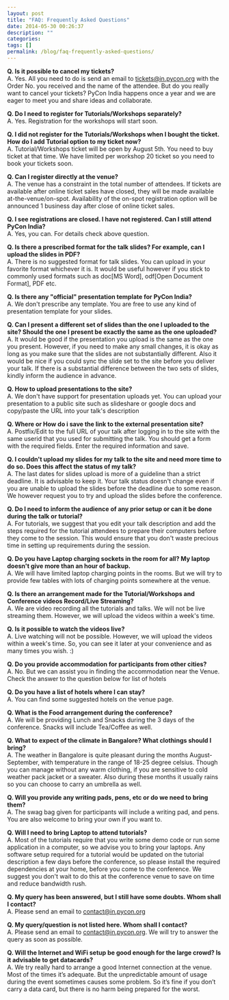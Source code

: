 ```yaml
---
layout: post
title: "FAQ: Frequently Asked Questions"
date: 2014-05-30 00:26:37
description: ""
categories:
tags: []
permalink: /blog/faq-frequently-asked-questions/
---
```

**Q. Is it possible to cancel my tickets?**  
A. Yes. All you need to do is send an email to [tickets@in.pycon.org][1] with the Order No. you received and the name of the attendee.
But do you really want to cancel your tickets? PyCon India happens once a year and we are eager to meet you and share ideas and collaborate.

**Q. Do I need to register for Tutorials/Workshops separately?**  
A. Yes. Registration for the workshops will start soon.

**Q. I did not register for the Tutorials/Workshops when I bought the ticket.
How do I add Tutorial option to my ticket now?**  
A. Tutorial/Workshops ticket will be open by August 5th. You need to buy
ticket at that time. We have limited per workshop 20 ticket so you need to
book your tickets soon.

**Q. Can I register directly at the venue?**  
A. The venue has a constraint in the total number of attendees. If
tickets are available after online ticket sales have closed, they will
be made available at-the-venue/on-spot. Availability of the on-spot
registration option will be announced 1 business day after close of
online ticket sales.

**Q. I see registrations are closed. I have not registered. Can I still
attend PyCon India?**  
A. Yes, you can. For details check above question.

**Q. Is there a prescribed format for the talk slides? For example, can I
upload the slides in PDF?**  
A. There is no suggested format for talk slides. You can upload in your
favorite format whichever it is. It would be useful however if you stick to
commonly used formats such as doc[MS Word], odf[Open Document Format], PDF etc.

**Q. Is there any "official" presentation template for PyCon India?**  
A. We don't prescribe any template. You are free to use any kind of
presentation template for your slides.

**Q. Can I present a different set of slides than the one I uploaded to the
site? Should the one I present be exactly the same as the one uploaded?**  
A. It would be good if the presentation you upload is the same as the one
you present. However, if you need to make any small changes, it is okay as
long as you make sure that the slides are not substantially different. Also
it would be nice if you could sync the slide set to the site before you
deliver your talk. If there is a substantial difference between the two sets
of slides, kindly inform the audience in advance.

**Q. How to upload presentations to the site?**  
A. We don't have support for presentation uploads yet. You can upload your
presentation to a public site such as slideshare or google docs and
copy/paste the URL into your talk's description

**Q. Where or How do i save the link to the external presentation site?**  
A. Postfix/Edit to the full URL of your talk after logging in to the site
with the same userid that you used for submitting the talk. You should get
a form with the required fields. Enter the required information and save.

**Q. I couldn't upload my slides for my talk to the site and need more time
to do so. Does this affect the status of my talk?**  
A. The last dates for slides upload is more of a guideline than a strict
deadline. It is advisable to keep it. Your talk status doesn't change even
if you are unable to upload the slides before the deadline due to some
reason. We however request you to try and upload the slides before the
conference.

**Q. Do I need to inform the audience of any prior setup or can it be done
during the talk or tutorial?**  
A. For tutorials, we suggest that you edit your talk description and add
the steps required for the tutorial attendees to prepare their computers
before they come to the session. This would ensure that you don't waste
precious time in setting up requirements during the session.

**Q. Do you have Laptop charging sockets in the room for all? My laptop
doesn't give more than an hour of backup.**  
A. We will have limited laptop charging points in the rooms. But we will
try to provide few tables with lots of charging points somewhere at the
venue.

**Q. Is there an arrangement made for the Tutorial/Workshops and Conference
videos Record/Live Streaming?**  
A. We are video recording all the tutorials and talks. We will not be live
streaming them.  However, we will upload the videos within a week's time.

**Q. Is it possible to watch the videos live?**  
A. Live watching will not be possible. However, we will upload the videos
within a week's time. So, you can see it later at your convenience and as
many times you wish. :)

**Q. Do you provide accommodation for participants from other cities?**  
A. No. But we can assist you in finding the accommodation near the Venue.
Check the answer to the question below for list of hotels

**Q. Do you have a list of hotels where I can stay?**  
A. You can find some suggested hotels on the venue page.

**Q. What is the Food arrangement during the conference?**  
A. We will be providing Lunch and Snacks during the 3 days of the
conference.  Snacks will include Tea/Coffee as well.

**Q. What to expect of the climate in Bangalore? What clothings should I
bring?**  
A. The weather in Bangalore is quite pleasant during the months
August-September, with temperature in the range of 18-25 degree celsius.
Though you can manage without any warm clothing, if you are sensitive to
cold weather pack jacket or a sweater. Also during these months it usually
rains so you can choose to carry an umbrella as well.

**Q. Will you provide any writing pads, pens, etc or do we need to bring them?**  
A. The swag bag given for participants will include a writing pad, and
pens. You are also welcome to bring your own if you want to.

**Q. Will I need to bring Laptop to attend tutorials?**  
A. Most of the tutorials require that you write some demo code or run some
application in a computer, so we advise you to bring your laptops. Any
software setup required for a tutorial would be updated on the tutorial
description a few days before the conference, so please install the
required dependencies at your home, before you come to the conference. We
suggest you don't wait to do this at the conference venue to save on time
and reduce bandwidth rush.

**Q. My query has been answered, but I still have some doubts. Whom shall I
contact?**  
A. Please send an email to [contact@in.pycon.org][2]

**Q. My query/question is not listed here. Whom shall I contact?**  
A. Please send an email to [contact@in.pycon.org][2]. We will try to answer the query as soon as possible.

**Q. Will the Internet and WiFi setup be good enough for the large crowd? Is
it advisable to get datacards?**  
A. We try really hard to arrange a good Internet connection at the venue. Most of the times it’s adequate. But the unpredictable amount of usage during the event sometimes causes some problem. So it’s fine if you don’t carry a data card, but there is no harm being prepared for the worst.

[1]: mailto:tickets@in.pycon.org
[2]: mailto:contact@in.pycon.org